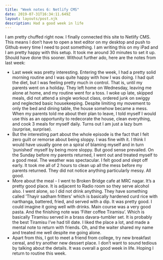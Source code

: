 ```yaml
---
title: "Week notes 6: Netlify CMS"
date: 2019-07-31T16:34:11.649Z
layout: layouts/post.njk
description: Had a good week in life
---
```


I am pretty chuffed right now. I finally connected this site to Netlify CMS. This means I don’t have to open a text editor on my desktop and push to Github every time I need to post something. I am writing this on my iPad and I am pretty happy with this setup. It took me around 30 minutes to set it up. Should have done this sooner. Without further ado, here are the notes from last week:

- Last week was pretty interesting. Entering the week, I had a pretty solid morning routine and I was quite happy with how I was doing. I had quit the diet, but I was feeling pretty much in control. That is, until my parents went on a holiday. They left home on Wednesday, leaving me alone at home, and my routine went for a toss. I woke up late, skipped meals, did not attend a single workout class, ordered junk on swiggy and neglected basic housekeeping. Despite limiting my movement to only the bed and dining table, the house somehow became a mess. When my parents told me about their plan to leave, I told myself I would use this as an opportunity to redecorate the house, clean everything, and cook 3 meals for myself daily. Turns out I am just a lazy bum (surprise, surprise).
- But the interesting part about the whole episode is the fact that I felt zero guilt or remorse about being sloppy. I was fine with it. I think I would have usually gone on a spiral of blaming myself and in turn ’punished’ myself by being more sloppy. But good sense prevailed. On the Sunday before my parents returned, I went out and treated myself to a good meal. The weather was spectacular. I felt good and slept off early. It took me all of 2 hours to clean up all the mess before my parents returned. They did not notice anything particularly messy. All good.
- More about the meal - I went to Broken Bridge cafe at MRC nagar. It’s a pretty good place. It is adjacent to Radio room so they serve alcohol also. I went alone, so I did not drink anything. They have something called ’Thayir sadham fritters’ which is basically hardened curd rice with narthanga, battered, fried, and served with a dip. It was pretty good. I could imagine it going well with drinks. Main course was a very good pasta. And the finishing note was ’Filter coffee Tiramisu’. Which is basically Tiramisu served in a brass davara-tumbler set. It is probably the best Tiramisu I’ve had till date. I liked the place a lot, and made a mental note to return with friends. Oh, and the waiter shared my name and treated me well despite me going alone.
- Apart from this, I got to meet a friend from college, try new breakfast cereal, and try another new dessert place. I don’t want to sound tedious by talking about the details. It was overall a good week in life. Hoping I return to routine this week.

